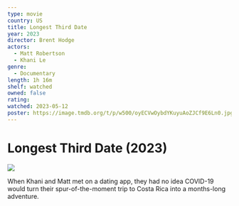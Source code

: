 ```yaml
---
type: movie
country: US
title: Longest Third Date
year: 2023
director: Brent Hodge
actors:
  - Matt Robertson
  - Khani Le
genre:
  - Documentary
length: 1h 16m
shelf: watched
owned: false
rating:
watched: 2023-05-12
poster: https://image.tmdb.org/t/p/w500/oyECVwOybdYKuyuAoZJCf9E6Ln0.jpg
---
```


# Longest Third Date (2023)

![](https://image.tmdb.org/t/p/w500/oyECVwOybdYKuyuAoZJCf9E6Ln0.jpg)

When Khani and Matt met on a dating app, they had no idea COVID-19 would turn their spur-of-the-moment trip to Costa Rica into a months-long adventure.